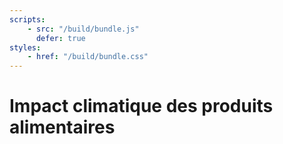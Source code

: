 ```yaml
---
scripts:
    - src: "/build/bundle.js"
      defer: true
styles:
    - href: "/build/bundle.css"
---
```



# Impact climatique des produits alimentaires

<div class="product-climat-impact-chart"></div>